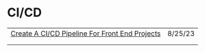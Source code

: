 # CI/CD



|                                                                                                                                                      |         |
| ---------------------------------------------------------------------------------------------------------------------------------------------------- | ------- |
| [Create A CI/CD Pipeline For Front End Projects](https://blog.openreplay.com/create-a-ci-cd-pipeline-for-front-end-projects/?utm\_source=tldrwebdev) | 8/25/23 |
|                                                                                                                                                      |         |
|                                                                                                                                                      |         |
